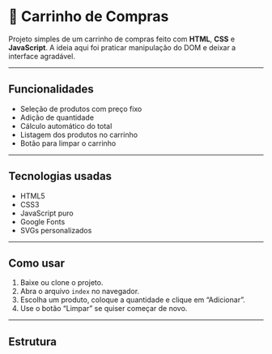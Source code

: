 # 🛒 Carrinho de Compras

Projeto simples de um carrinho de compras feito com **HTML**, **CSS** e **JavaScript**. A ideia aqui foi praticar manipulação do DOM e deixar a interface agradável.

---

## Funcionalidades

- Seleção de produtos com preço fixo
- Adição de quantidade
- Cálculo automático do total
- Listagem dos produtos no carrinho
- Botão para limpar o carrinho

---

## Tecnologias usadas

- HTML5  
- CSS3  
- JavaScript puro  
- Google Fonts  
- SVGs personalizados

---

## Como usar

1. Baixe ou clone o projeto.
2. Abra o arquivo `index` no navegador.
3. Escolha um produto, coloque a quantidade e clique em “Adicionar”.
4. Use o botão “Limpar” se quiser começar de novo.

---

## Estrutura

